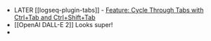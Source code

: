 - LATER [[logseq-plugin-tabs]] - [Feature: Cycle Through Tabs with Ctrl+Tab and Ctrl+Shift+Tab](https://github.com/pengx17/logseq-plugin-tabs/issues/22)
- [[OpenAI DALL-E 2]] Looks super!
-